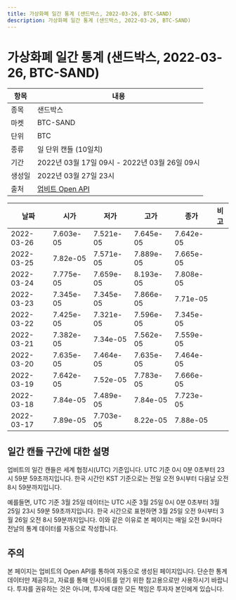 ```yaml
---
title: 가상화폐 일간 통계 (샌드박스, 2022-03-26, BTC-SAND)
description: 가상화폐 일간 통계 (샌드박스, 2022-03-26, BTC-SAND)
---
```


가상화폐 일간 통계 (샌드박스, 2022-03-26, BTC-SAND)
===

|항목|내용|
|--|--|
|종목|샌드박스|
|마켓|BTC-SAND|
|단위|BTC|
|종류|일 단위 캔들 (10일치)|
|기간|2022년 03월 17일 09시 - 2022년 03월 26일 09시|
|생성일|2022년 03월 27일 23시|
|출처|[업비트 Open API](https://docs.upbit.com)|


|날짜|시가|저가|고가|종가|비고|
|--|--|--|--|--|--|
|2022-03-26|7.603e-05|7.521e-05|7.645e-05|7.642e-05|    |
|2022-03-25|7.82e-05|7.571e-05|7.889e-05|7.665e-05|    |
|2022-03-24|7.775e-05|7.659e-05|8.193e-05|7.808e-05|    |
|2022-03-23|7.345e-05|7.345e-05|7.866e-05|7.71e-05|    |
|2022-03-22|7.425e-05|7.321e-05|7.596e-05|7.345e-05|    |
|2022-03-21|7.382e-05|7.34e-05|7.562e-05|7.559e-05|    |
|2022-03-20|7.635e-05|7.464e-05|7.635e-05|7.464e-05|    |
|2022-03-19|7.642e-05|7.52e-05|7.783e-05|7.666e-05|    |
|2022-03-18|7.84e-05|7.489e-05|7.84e-05|7.723e-05|    |
|2022-03-17|7.89e-05|7.703e-05|8.22e-05|7.88e-05|    |


일간 캔들 구간에 대한 설명
---


업비트의 일간 캔들은 세계 협정시(UTC) 기준입니다. 
UTC 기준 0시 0분 0초부터 23시 59분 59초까지입니다. 
한국 시간인 KST 기준으로는 전일 오전 9시부터 다음날 오전 8시 59분까지입니다. 


예를들면, UTC 기준 3월 25일 데이터는 UTC 시준 3월 25일 0시 0분 0초부터 3월 25일 23시 59분 59초까지입니다. 
한국 시간으로 표현하면 3월 25일 오전 9시부터 3월 26일 오전 8시 59분까지입니다. 
이와 같은 이유로 본 페이지는 매일 오전 9시마다 전날의 통계 데이터를 자동으로 작성합니다. 


주의
---


본 페이지는 업비트의 Open API를 통하여 자동으로 생성된 페이지입니다. 
단순한 통계 데이터만 제공하고, 자료를 통해 인사이트를 얻기 위한 참고용으로만 사용하시기 바랍니다. 
투자를 권유하는 것은 아니며, 투자에 대한 모든 책임은 투자자 본인에게 있습니다. 
